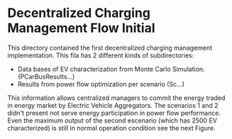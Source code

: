 # Decentralized Charging Management Flow Initial

This directory contained the first  decentralized  charging management implementation. This fila has 2 different kinds of subdirectories:

* Data bases of EV characterization from Monte Carlo Simulation. (PCarBusResults...)
* Results from power flow optimization per scenario (Sc...)

This information allows centralized managers to commit the energy traded in energy market by Electric Vehicle Aggregators. The scenarios 1 and 2 didn't present not serve energy participation in power flow performance. Even the maximum output of the second escenario (which has 2500 EV characterized) is still in normal operation condition see the next Figure.
